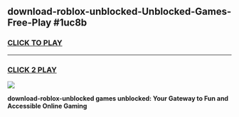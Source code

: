 
## download-roblox-unblocked-Unblocked-Games-Free-Play #1uc8b
<h3>
<a href="https://us.freeplayer.one?title=download-roblox-unblocked&ref=9M">CLICK TO PLAY</a></h3>
<hr>

<h3>
<a href="https://us.freeplayer.one?title=download-roblox-unblocked&ref=9M">CLICK 2 PLAY</a>
  
</h3>

<a href="https://us.freeplayer.one?title=download-roblox-unblocked&ref=9M"><img src="https://clearcache.store/games.png"></a>


**download-roblox-unblocked games unblocked: Your Gateway to Fun and Accessible Online Gaming**
